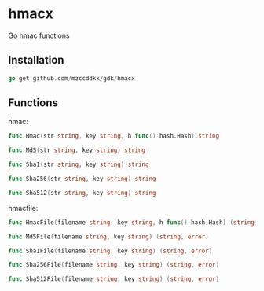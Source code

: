 # hmacx

Go hmac functions

## Installation

```go
go get github.com/mzccddkk/gdk/hmacx
```

## Functions

hmac:

```go
func Hmac(str string, key string, h func() hash.Hash) string

func Md5(str string, key string) string

func Sha1(str string, key string) string

func Sha256(str string, key string) string

func Sha512(str string, key string) string
```

hmacfile:

```go
func HmacFile(filename string, key string, h func() hash.Hash) (string, error)

func Md5File(filename string, key string) (string, error)

func Sha1File(filename string, key string) (string, error)

func Sha256File(filename string, key string) (string, error)

func Sha512File(filename string, key string) (string, error)
```
